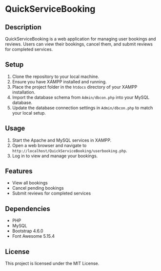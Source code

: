 # QuickServiceBooking

## Description
QuickServiceBooking is a web application for managing user bookings and reviews. Users can view their bookings, cancel them, and submit reviews for completed services.

## Setup
1. Clone the repository to your local machine.
2. Ensure you have XAMPP installed and running.
3. Place the project folder in the `htdocs` directory of your XAMPP installation.
4. Import the database schema from `Admin/dbcon.php` into your MySQL database.
5. Update the database connection settings in `Admin/dbcon.php` to match your local setup.

## Usage
1. Start the Apache and MySQL services in XAMPP.
2. Open a web browser and navigate to `http://localhost/QuickServiceBooking/userbooking.php`.
3. Log in to view and manage your bookings.

## Features
- View all bookings
- Cancel pending bookings
- Submit reviews for completed services

## Dependencies
- PHP
- MySQL
- Bootstrap 4.6.0
- Font Awesome 5.15.4

## License
This project is licensed under the MIT License.
